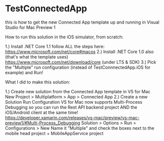 # TestConnectedApp
this is how to get the new Connected App template up and running in Visual Studio for Mac Preview 1


How to run this solution in the iOS simulator, from scratch:

1.) Install .NET Core 1.1
  follow ALL the steps here: https://www.microsoft.com/net/core#macos
2.) Install .NET Core 1.0 also (that's what the template uses)
 https://www.microsoft.com/net/download/core (under LTS & SDK)
3.) Pick the "Multiple" run configuration (instead of TestConnnectedApp.iOS for example) and Run!


What I did to make this solution:

1.) Create new solution from the Connected App template in VS for Mac
  New Project > Multiplatform > App > Connected App
2.) Create a new Solution Run Configuration 
  VS for Mac now supports Multi-Process Debugging so you can run the Rest API backend project AND the iOS/Android client at the same time! https://developer.xamarin.com/releases/vs-mac/preview/vs-mac-preview1/#Multi-Process_Debugging
  Solution > Options > Run > Configurations > New
  Name it "Multiple" and check the boxes next to the mobile head project + MobileAppService project 
  
